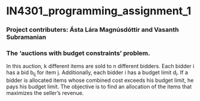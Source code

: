 # IN4301_programming_assignment_1

### Project contributers: Ásta Lára Magnúsdóttir and Vasanth Subramanian

### The ‘auctions with budget constraints’ problem. 
In this auction, k different items are sold to n different bidders. Each bidder i has a bid b<sub>ij</sub> for item j. Additionally, each bidder i has a budget limit d<sub>i</sub>. If a bidder is allocated items whose combined cost exceeds his budget limit, he pays his budget limit. 
The objective is to find an allocation of the items that maximizes the seller’s revenue.
